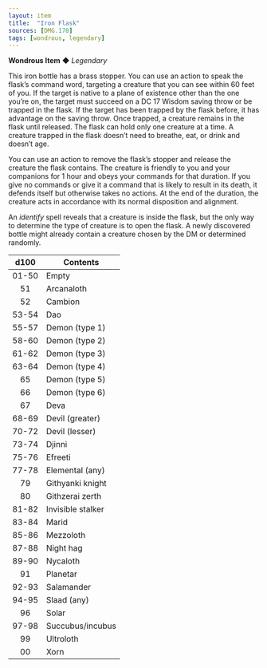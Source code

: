 ```yaml
---
layout: item
title:  "Iron Flask"
sources: [DMG.178]
tags: [wondrous, legendary]
---
```


**Wondrous Item** ◆ *Legendary*

This iron bottle has a brass stopper. You can use an action to speak the flask’s command word, targeting a creature that you can see within 60 feet of you. If the target is native to a plane of existence other than the one you’re on, the target must succeed on a DC 17 Wisdom saving throw or be trapped in the flask. If the target has been trapped by the flask before, it has advantage on the saving throw. Once trapped, a creature remains in the flask until released. The flask can hold only one creature at a time. A creature trapped in the flask doesn’t need to breathe, eat, or drink and doesn’t age.

You can use an action to remove the flask’s stopper and release the creature the flask contains. The creature is friendly to you and your companions for 1 hour and obeys your commands for that duration. If you give no commands or give it a command that is likely to result in its death, it defends itself but otherwise takes no actions. At the end of the duration, the creature acts in accordance with its normal disposition and alignment.

An *identify* spell reveals that a creature is inside the flask, but the only way to determine the type of creature is to open the flask. A newly discovered bottle might already contain a creature chosen by the DM or determined randomly.

d100    |   Contents
:-:     |   --------
01-50   |   Empty
51      |   Arcanaloth
52      |   Cambion
53-54   |   Dao
55-57   |   Demon (type 1)
58-60   |   Demon (type 2)
61-62   |   Demon (type 3)
63-64   |   Demon (type 4)
65      |   Demon (type 5)
66      |   Demon (type 6)
67      |   Deva
68-69   |   Devil (greater)
70-72   |   Devil (lesser)
73-74   |   Djinni
75-76   |   Efreeti
77-78   |   Elemental (any)
79      |   Githyanki knight
80      |   Githzerai zerth
81-82   |   Invisible stalker
83-84   |   Marid
85-86   |   Mezzoloth
87-88   |   Night hag
89-90   |   Nycaloth
91      |   Planetar
92-93   |   Salamander
94-95   |   Slaad (any)
96      |   Solar
97-98   |   Succubus/incubus
99      |   Ultroloth
00      |   Xorn
